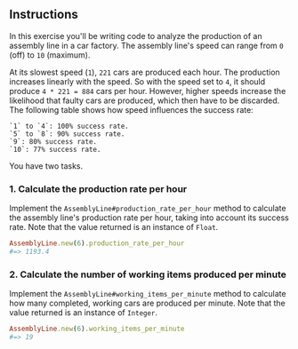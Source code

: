 ## Instructions

In this exercise you'll be writing code to analyze the production of an assembly line in a car factory. The assembly line's speed can range from `0` (off) to `10` (maximum).

At its slowest speed (`1`), `221` cars are produced each hour. The production increases linearly with the speed. So with the speed set to `4`, it should produce `4 * 221 = 884` cars per hour. However, higher speeds increase the likelihood that faulty cars are produced, which then have to be discarded. The following table shows how speed influences the success rate:

    `1` to `4`: 100% success rate.
    `5` to `8`: 90% success rate.
    `9`: 80% success rate.
    `10`: 77% success rate.

You have two tasks.

### 1. Calculate the production rate per hour

Implement the `AssemblyLine#production_rate_per_hour` method to calculate the assembly line's production rate per hour, taking into account its success rate. Note that the value returned is an instance of `Float`.

``` ruby
AssemblyLine.new(6).production_rate_per_hour
#=> 1193.4
```

### 2. Calculate the number of working items produced per minute

Implement the `AssemblyLine#working_items_per_minute` method to calculate how many completed, working cars are produced per minute. Note that the value returned is an instance of `Integer`.

``` ruby
AssemblyLine.new(6).working_items_per_minute
#=> 19
```
